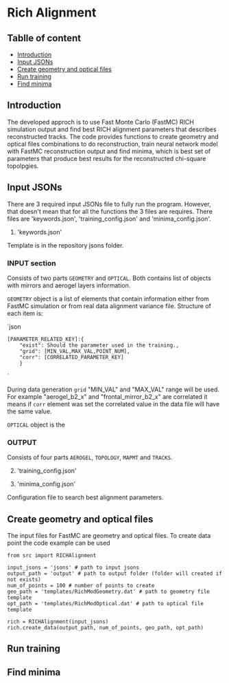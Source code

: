# Rich Alignment

## Tablle of content
 - [Introduction](#Introduction)
 - [Input JSONs](#Input-jsons)
 - [Create geometry and optical files](#Create-geometry-and-optical-files)
 - [Run training](#Run-training)
 - [Find minima](#Find-minima)

## Introduction

The developed approch is to use Fast Monte Carlo (FastMC) RICH simulation output and find best RICH alignment parameters that describes reconstructed tracks. The code provides functions to create geometry and optical files combinations to do reconstruction, train neural network model with FastMC reconstruction output and find minima, which is best set of parameters that produce best results for the reconstructed chi-square topolpgies. 

## Input JSONs

There are 3 required input JSONs file to fully run the program. However, that doesn't mean that for all the functions the 3 files are requires. There files are 'keywords.json', 'training_config.json' and 'minima_config.json'.

1. 'keywords.json'

Template is in the repository jsons folder.

### INPUT section

Consists of two parts `GEOMETRY` and `OPTICAL`. Both contains list of objects with mirrors and aerogel layers information. 

`GEOMETRY` object is a list of elements that contain information either from FastMC simulation or from real data alignment variance file. Structure of each item is:

`json

    [PARAMETER_RELATED_KEY]:{
        "exist": Should the parameter used in the training.,
        "grid": [MIN_VAL,MAX_VAL,POINT_NUM],
        "corr": [CORRELATED_PARAMETER_KEY]
        }
`

During data generation `grid` "MIN_VAL" and "MAX_VAL" range will be used.
For example "aerogel_b2_x" and "frontal_mirror_b2_x" are correlated it means if `corr` element was set the correlated value in the data file will have the same value. 

`OPTICAL` object is the
 
### OUTPUT

Consists of four parts `AEROGEL`, `TOPOLOGY`, `MAPMT` and `TRACKS`. 


2. 'training_config.json'



3. 'minima_config.json'

Configuration file to search best alignment parameters.
 

## Create geometry and optical files

The input files for FastMC are geometry and optical files. To create data point the code example can be used

```python3
from src import RICHAlignment

input_jsons = 'jsons' # path to input jsons
output_path = 'output' # path to output folder (folder will created if not exists)
num_of_points = 100 # number of points to create
geo_path = 'templates/RichModGeometry.dat' # path to geometry file template
opt_path = 'templates/RichModOptical.dat' # path to optical file template

rich = RICHAlignment(input_jsons)
rich.create_data(output_path, num_of_points, geo_path, opt_path)
```


## Run training

## Find minima


